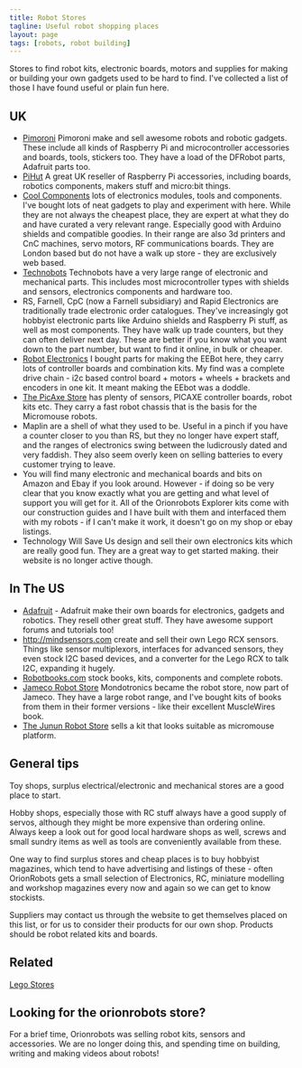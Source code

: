 ```yaml
---
title: Robot Stores
tagline: Useful robot shopping places
layout: page
tags: [robots, robot building]
---
```

Stores to find robot kits, electronic boards, motors and supplies for making or building your own gadgets used to be hard to find. I've collected a list of those I have found useful or plain fun here.

## UK

* [Pimoroni](http://pimoroni.com) Pimoroni make and sell awesome robots and robotic gadgets. These include all kinds of Raspberry Pi and microcontroller accessories and boards, tools, stickers too. They have a load of the DFRobot parts, Adafruit parts too.
* [PiHut](https://thepihut.com/) A great UK reseller of Raspberry Pi accessories, including boards, robotics components, makers stuff and micro:bit things.
* [Cool Components](http://coolcomponents.co.uk) lots of electronics modules, tools and components. I've bought lots of neat gadgets to play and experiment with here. While they are not always the cheapest place, they are expert at what they do and have curated a very relevant range. Especially good with Arduino shields and compatible goodies. In their range are also 3d printers and CnC machines, servo motors, RF communications boards. They are London based but do not have a walk up store - they are exclusively web based.
* [Technobots](http://www.technobotsonline.com/about-us.html) Technobots have a very large range of electronic and mechanical parts. This includes most microcontroller types with shields and sensors, electronics components and hardware too.
* RS, Farnell, CpC (now a Farnell subsidiary) and Rapid Electronics are traditionally trade electronic order catalogues. They've increasingly got hobbyist electronic parts like Arduino shields and Raspberry Pi stuff, as well as most components. They have walk up trade counters, but they can often deliver next day. These are better if you know what you want down to the part number, but want to find it online, in bulk or cheaper.
* [Robot Electronics](http://www.robot-electronics.co.uk/) I bought parts for making the EEBot here, they carry lots of controller boards and combination kits. My find was a complete drive chain - i2c based control board + motors + wheels + brackets and encoders in one kit. It meant making the EEbot was a doddle.
* [The PicAxe Store](http://www.picaxestore.com/) has plenty of sensors, PICAXE controller boards, robot kits etc. They carry a fast robot chassis that is the basis for the Micromouse robots.
* Maplin are a shell of what they used to be. Useful in a pinch if you have a counter closer to you than RS, but they no longer have expert staff, and the ranges of electronics swing between the ludicrously dated and very faddish. They also seem overly keen on selling batteries to every customer trying to leave.
* You will find many electronic and mechanical boards and bits on Amazon and Ebay if you look around. However - if doing so be very clear that you know exactly what you are getting and what level of support you will get for it. All of the Orionrobots Explorer kits come with our construction guides and I have built with them and interfaced them with my robots - if I can't make it work, it doesn't go on my shop or ebay listings.
* Technology Will Save Us design and sell their own electronics kits which are really good fun. They are a great way to get started making. their website is no longer active though.

## In The US

* [Adafruit](https://adafruit.com) - Adafruit make their own boards for electronics, gadgets and robotics. They resell other great stuff. They have awesome support forums and tutorials too!
* http://mindsensors.com create and sell their own Lego RCX sensors. Things like sensor multiplexors, interfaces for advanced sensors, they even stock I2C based devices, and a converter for the Lego RCX to talk I2C, expanding it hugely.
* [Robotbooks.com](http://robotbooks.com) stock books, kits, components and complete robots.
* [Jameco Robot Store](http://www.jameco.com/Jameco/robot/robotstore.html) Mondotronics became the robot store, now part of Jameco. They have a large robot range, and I've bought kits of books from them in their former versions - like their excellent MuscleWires book.
* [The Junun Robot Store](http://www.junun.org/MarkIII/Store.jsp) sells a kit that looks suitable as micromouse platform.

## General tips

Toy shops, surplus electrical/electronic and mechanical stores are a good place to start.

Hobby shops, especially those with RC stuff always have a good supply of servos, although they might be more expensive than ordering online. Always keep a look out for good local hardware shops as well, screws and small sundry items as well as tools are conveniently available from these.

One way to find surplus stores and cheap places is to buy hobbyist magazines, which tend to have advertising and listings of these - often OrionRobots gets a small selection of Electronics, RC, miniature modelling and workshop magazines every now and again so we can get to know stockists.

Suppliers may contact us through the website to get themselves placed on this list, or for us to consider their products for our own shop. Products should be robot related kits and boards.

## Related

[Lego Stores](lego-stores.html)

## Looking for the orionrobots store?

For a brief time, Orionrobots was selling robot kits, sensors and accessories. We are no longer doing this, and spending time on building, writing and making videos about robots!
